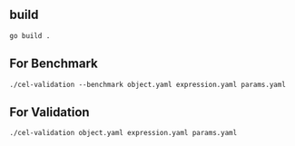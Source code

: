 ## build
```
go build .
```
## For Benchmark
```
./cel-validation --benchmark object.yaml expression.yaml params.yaml
```

## For Validation
```
./cel-validation object.yaml expression.yaml params.yaml
```
